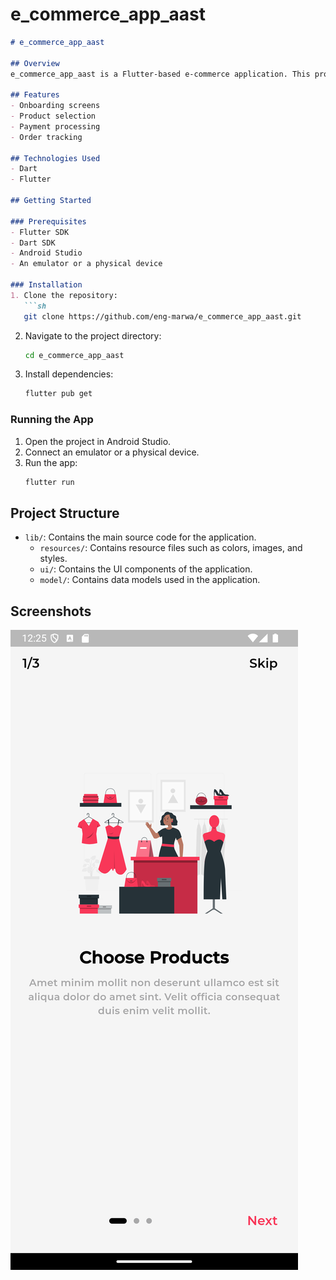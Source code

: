 # e_commerce_app_aast

```markdown
# e_commerce_app_aast

## Overview
e_commerce_app_aast is a Flutter-based e-commerce application. This project demonstrates the use of various Flutter widgets and packages to create a seamless shopping experience.

## Features
- Onboarding screens
- Product selection
- Payment processing
- Order tracking

## Technologies Used
- Dart
- Flutter

## Getting Started

### Prerequisites
- Flutter SDK
- Dart SDK
- Android Studio
- An emulator or a physical device

### Installation
1. Clone the repository:
   ```sh
   git clone https://github.com/eng-marwa/e_commerce_app_aast.git
   ```
2. Navigate to the project directory:
   ```sh
   cd e_commerce_app_aast
   ```
3. Install dependencies:
   ```sh
   flutter pub get
   ```

### Running the App
1. Open the project in Android Studio.
2. Connect an emulator or a physical device.
3. Run the app:
   ```sh
   flutter run
   ```

## Project Structure
- `lib/`: Contains the main source code for the application.
    - `resources/`: Contains resource files such as colors, images, and styles.
    - `ui/`: Contains the UI components of the application.
    - `model/`: Contains data models used in the application.


## Screenshots
![Onboarding Screen](onboarding_screen.png)
